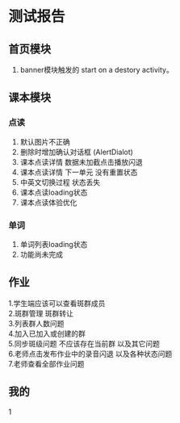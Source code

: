 # 测试报告

## 首页模块
1. banner模块触发的 start on a destory activity。


## 课本模块

### 点读
1. 默认图片不正确
2. 删除时增加确认对话框 (AlertDialot)
3. 课本点读详情 数据未加截点击播放闪退
4. 课本点读详情 下一单元 没有重置状态
5. 中英文切换过程 状态丢失
6. 课本点读loading状态
7. 课本点读体验优化

### 单词
1. 单词列表loading状态
2. 功能尚未完成


## 作业
1.学生端应该可以查看斑群成员    
2.斑群管理 斑群转让    
3.列表群人数问题    
4.加入已加入或创建的群    
5.同步斑级问题 不应该存在当前群 以及其它问题    
6.老师点击发布作业中的录音闪退 以及各种状态问题    
7.老师查看全部作业问题    


## 我的     
1  


